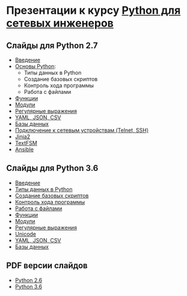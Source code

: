 # Презентации к курсу [Python для сетевых инженеров](https://www.gitbook.com/book/natenka/pyneng/details)

## Слайды для Python 2.7

* [Введение](https://gitpitch.com/natenka/pyneng-slides/course_intro)
* [Основы Python](https://gitpitch.com/natenka/pyneng-slides):
  * Типы данных в Python
  * Создание базовых скриптов
  * Контроль хода программы
  * Работа с файлами
* [Функции](https://gitpitch.com/natenka/pyneng-slides/functions)
* [Модули](https://gitpitch.com/natenka/pyneng-slides/modules)
* [Регулярные выражения](https://gitpitch.com/natenka/pyneng-slides/regex)
* [YAML, JSON, CSV](https://gitpitch.com/natenka/pyneng-slides/serialization)
* [Базы данных](https://gitpitch.com/natenka/pyneng-slides/db)
* [Подключение к сетевым устройствам (Telnet, SSH)](https://gitpitch.com/natenka/pyneng-slides/ssh_telnet)
* [Jinja2](https://gitpitch.com/natenka/pyneng-slides/jinja2)
* [TextFSM](https://gitpitch.com/natenka/pyneng-slides/textfsm)
* [Ansible](https://gitpitch.com/natenka/pyneng-slides/ansible)


## Слайды для Python 3.6

* [Введение](https://gitpitch.com/natenka/pyneng-slides/py3_course_intro)
* [Типы данных в Python](https://gitpitch.com/natenka/pyneng-slides/py3-data-structures)
* [Создание базовых скриптов](https://gitpitch.com/natenka/pyneng-slides/py3-basic-scripts)
* [Контроль хода программы](https://gitpitch.com/natenka/pyneng-slides/py3-control-structures)
* [Работа с файлами](https://gitpitch.com/natenka/pyneng-slides/py3-files)
* [Функции](https://gitpitch.com/natenka/pyneng-slides/py3-functions)
* [Модули](https://gitpitch.com/natenka/pyneng-slides/py3-modules)
* [Регулярные выражения](https://gitpitch.com/natenka/pyneng-slides/py3-regex)
* [Unicode](https://gitpitch.com/natenka/pyneng-slides/py3-unicode)
* [YAML, JSON, CSV](https://gitpitch.com/natenka/pyneng-slides/py3-serialization)
* [Базы данных](https://gitpitch.com/natenka/pyneng-slides/py3-db)

## PDF версии слайдов

* [Python 2.6](https://github.com/natenka/pyneng-slides/tree/py2-pdf)
* [Python 3.6](https://github.com/natenka/pyneng-slides/tree/py3-pdf)

